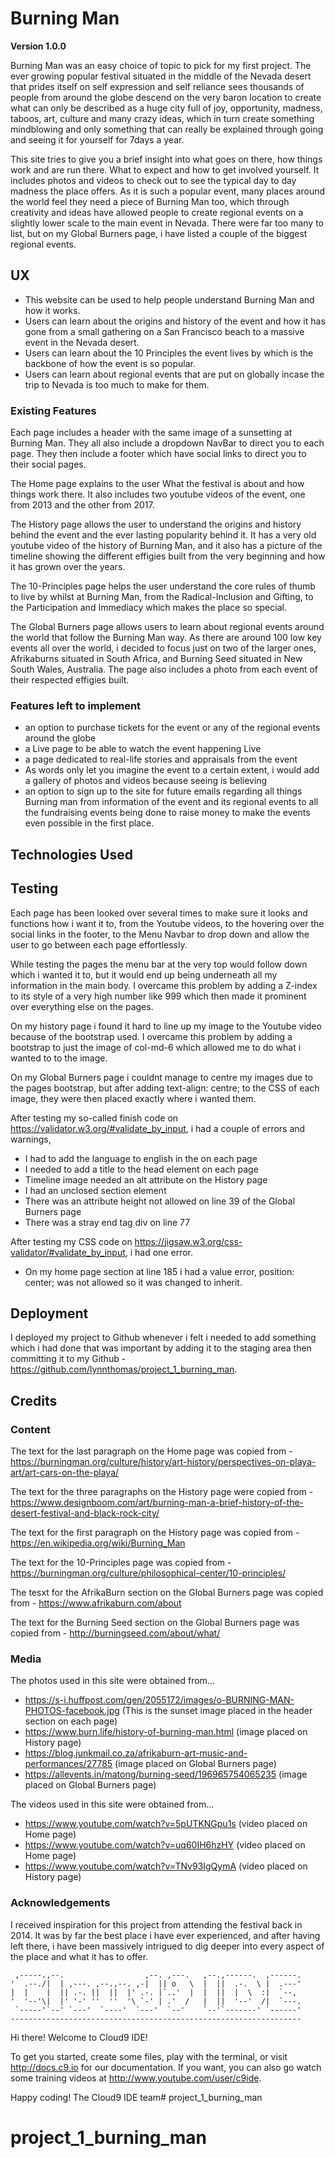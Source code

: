 # Burning Man

**Version 1.0.0**

Burning Man was an easy choice of topic to pick for my first project. The ever growing popular festival
situated in the middle of the Nevada desert that prides itself on self expression and self reliance sees
thousands of people from around the globe descend on the very baron location to create what can only be
described as a huge city full of joy, opportunity, madness, taboos, art, culture and many crazy ideas,
which in turn create something mindblowing and only something that can really be explained through going
and seeing it for yourself for 7days a year.

This site tries to give you a brief insight into what goes on there, how things work and are run there.
What to expect and how to get involved yourself. It includes photos and videos to check out to see the 
typical day to day madness the place offers. As it is such a popular event, many places around the world
feel they need a piece of Burning Man too, which through creativity and ideas have allowed people to create
regional events on a slightly lower scale to the main event in Nevada. There were far too many to list, but 
on my Global Burners page, i have listed a couple of the biggest regional events.

## UX

 - This website can be used to help people understand Burning Man and how it works.
 - Users can learn about the origins and history of the event and how it has gone from a small gathering on a 
   San Francisco beach to a massive event in the Nevada desert.
 - Users can learn about the 10 Principles the event lives by which is the backbone of how the event is so popular.
 - Users can learn about regional events that are put on globally incase the trip to Nevada is too much to make for them.
 
### Existing Features

Each page includes a header with the same image of a sunsetting at Burning Man.
They all also include a dropdown NavBar to direct you to each page.
They then include a footer which have social links to direct you to their social pages.

The Home page explains to the user What the festival is about and how things work there.
It also includes two youtube videos of the event, one from 2013 and the other from 2017.

The History page allows the user to understand the origins and history behind the event and the ever lasting
popularity behind it.
It has a very old youtube video of the history of Burning Man, and it also has a picture of the timeline showing
the different effigies built from the very beginning and how it has grown over the years.

The 10-Principles page helps the user understand the core rules of thumb to live by whilst at Burning Man,
from the Radical-Inclusion and Gifting, to the Participation and Immediacy which makes the place so special.

The Global Burners page allows users to learn about regional events around the world that follow the Burning Man 
way. As there are around 100 low key events all over the world, i decided to focus just on two of the larger ones,
Afrikaburns situated in South Africa, and Burning Seed situated in New South Wales, Australia.
The page also includes a photo from each event of their respected effigies built.

### Features left to implement

 - an option to purchase tickets for the event or any of the regional events around the globe
 - a Live page to be able to watch the event happening Live
 - a page dedicated to real-life stories and appraisals from the event
 - As words only let you imagine the event to a certain extent, i would add a gallery of photos and videos
   because seeing is believing
 - an option to sign up to the site for future emails regarding all things Burning man from information 
   of the event and its regional events to all the fundraising events being done to raise money to make the 
   events even possible in the first place.

## Technologies Used


## Testing

Each page has been looked over several times to make sure it looks and functions how i want it to, from the Youtube videos,
to the hovering over the social links in the footer, to the Menu Navbar to drop down and allow the user to go between each
page effortlessly.

While testing the pages the menu bar at the very top would follow down which i wanted it to, but it would end up being underneath
all my information in the main body. I overcame this problem by adding a Z-index to its style of a very high number like 999
which then made it prominent over everything else on the pages.

On my history page i found it hard to line up my image to the Youtube video because of the bootstrap used. I overcame this 
problem by adding a bootstrap to just the image of col-md-6 which allowed me to do what i wanted to to the image.

On my Global Burners page i couldnt manage to centre my images due to the pages bootstrap, but after adding
text-align: centre; to the CSS of each image, they were then placed exactly where i wanted them.

After testing my so-called finish code on https://validator.w3.org/#validate_by_input, i had a couple of errors and warnings,
 
 - I had to add the language to english in the <head> on each page
 - I needed to add a title to the head element on each page
 - Timeline image needed an alt attribute on the History page
 - I had an unclosed section element
 - There was an attribute height not allowed on line 39 of the Global Burners page
 - There was a stray end tag div on line 77

After testing my CSS code on https://jigsaw.w3.org/css-validator/#validate_by_input, i had one error.

 - On my home page section at line 185 i had a value error, position: center; was not allowed so it was changed
   to inherit.

## Deployment

I deployed my project to Github whenever i felt i needed to add something which i had done that was important by adding
it to the staging area then committing it to my Github - https://github.com/lynnthomas/project_1_burning_man.

## Credits

### Content

The text for the last paragraph on the Home page was copied from - https://burningman.org/culture/history/art-history/perspectives-on-playa-art/art-cars-on-the-playa/

The text for the three paragraphs on the History page were copied from - https://www.designboom.com/art/burning-man-a-brief-history-of-the-desert-festival-and-black-rock-city/

The text for the first paragraph on the History page was copied from - https://en.wikipedia.org/wiki/Burning_Man

The text for the 10-Principles page was copied from - https://burningman.org/culture/philosophical-center/10-principles/

The tesxt for the AfrikaBurn section on the Global Burners page was copied from - https://www.afrikaburn.com/about

The text for the Burning Seed section on the Global Burners page was copied from - http://burningseed.com/about/what/

### Media

The photos used in this site were obtained from...
 - https://s-i.huffpost.com/gen/2055172/images/o-BURNING-MAN-PHOTOS-facebook.jpg (This is the sunset image placed in the header section on each page)
 - https://www.burn.life/history-of-burning-man.html (image placed on History page)
 - https://blog.junkmail.co.za/afrikaburn-art-music-and-performances/27785 (image placed on Global Burners page)
 - https://allevents.in/matong/burning-seed/196965754065235 (image placed on Global Burners page)

The videos used in this site were obtained from...
 - https://www.youtube.com/watch?v=5pUTKNGpu1s (video placed on Home page)
 - https://www.youtube.com/watch?v=uq60IH6hzHY (video placed on Home page)
 - https://www.youtube.com/watch?v=TNv93IgQymA (video placed on History page)

### Acknowledgements

I received inspiration for this project from attending the festival back in 2014. It was by far the best place i have 
ever experienced, and after having left there, i have been massively intrigued to dig deeper into every aspect of the 
place and what it has to offer.



     ,-----.,--.                  ,--. ,---.   ,--.,------.  ,------.
    '  .--./|  | ,---. ,--.,--. ,-|  || o   \  |  ||  .-.  \ |  .---'
    |  |    |  || .-. ||  ||  |' .-. |`..'  |  |  ||  |  \  :|  `--, 
    '  '--'\|  |' '-' ''  ''  '\ `-' | .'  /   |  ||  '--'  /|  `---.
     `-----'`--' `---'  `----'  `---'  `--'    `--'`-------' `------'
    ----------------------------------------------------------------- 


Hi there! Welcome to Cloud9 IDE!

To get you started, create some files, play with the terminal,
or visit http://docs.c9.io for our documentation.
If you want, you can also go watch some training videos at
http://www.youtube.com/user/c9ide.

Happy coding!
The Cloud9 IDE team# project_1_burning_man
# project_1_burning_man
